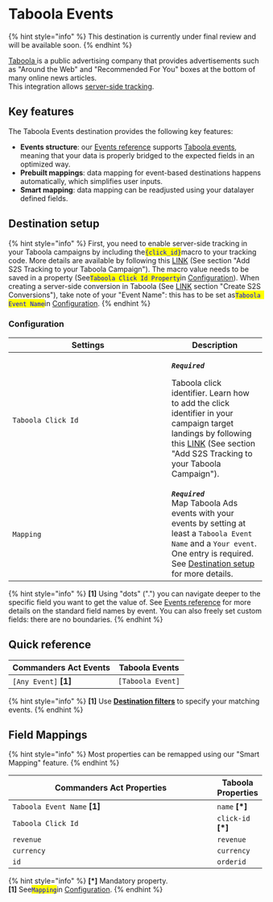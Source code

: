 # Taboola Events

{% hint style="info" %}
This destination is currently under final review and will be available soon.
{% endhint %}

[Taboola ](https://www.taboola.com)is a public advertising company that provides advertisements such as "Around the Web" and "Recommended For You" boxes at the bottom of many online news articles.\
This integration allows [server-side tracking](https://help.taboola.com/hc/en-us/articles/115006850567-How-to-Track-Conversions-Using-Server-to-Server-Integration-S2S-).

## Key features

The Taboola Events destination provides the following key features:

* **Events structure**: our [Events reference](https://community.commandersact.com/platform-x/developers/tracking/events-reference) supports [Taboola events](https://help.taboola.com/hc/en-us/articles/115006850567-How-to-Track-Conversions-Using-Server-to-Server-Integration-S2S-), meaning that your data is properly bridged to the expected fields in an optimized way.
* **Prebuilt mappings**: data mapping for event-based destinations happens automatically, which simplifies user inputs.
* **Smart mapping**: data mapping can be readjusted using your datalayer defined fields.

## Destination setup

{% hint style="info" %}
First, you need to enable server-side tracking in your Taboola campaigns by including the<mark style="color:blue;">`{click_id}`</mark>macro to your tracking code. More details are available by following this [LINK](https://help.taboola.com/hc/en-us/articles/115006850567-How-to-Track-Conversions-Using-Server-to-Server-Integration-S2S-) (See section "Add S2S Tracking to your Taboola Campaign"). The macro value needs to be saved in a property (See<mark style="color:blue;">`Taboola Click Id Property`</mark>in [Configuration](taboola-events.md#configuration)). When creating a server-side conversion in Taboola (See [LINK](https://help.taboola.com/hc/en-us/articles/115006850567-How-to-Track-Conversions-Using-Server-to-Server-Integration-S2S-) section "Create S2S Conversions"), take note of your "Event Name": this has to be set as<mark style="color:blue;">`Taboola Event Name`</mark>in [Configuration](taboola-events.md#configuration).
{% endhint %}

### Configuration

<table><thead><tr><th width="300">Settings</th><th>Description</th></tr></thead><tbody><tr><td><code>Taboola Click Id</code></td><td><p><em><strong><code>Required</code></strong></em></p><p>Taboola click identifier. Learn how to add the click identifier in your campaign target landings by following this <a href="https://help.taboola.com/hc/en-us/articles/115006850567-How-to-Track-Conversions-Using-Server-to-Server-Integration-S2S-">LINK</a> (See section "Add S2S Tracking to your Taboola Campaign").</p></td></tr><tr><td><code>Mapping</code></td><td><em><strong><code>Required</code></strong></em><br>Map Taboola Ads events with your events by setting at least a <code>Taboola Event Name</code> and a <code>Your event</code>. One entry is required. See <a href="taboola-events.md#destination-setup">Destination setup</a> for more details.</td></tr></tbody></table>

{% hint style="info" %}
**\[1]** Using "dots" (".") you can navigate deeper to the specific field you want to get the value of. See [Events reference](https://community.commandersact.com/platform-x/developers/tracking/events-reference) for more details on the standard field names by event. You can also freely set custom fields: there are no boundaries.
{% endhint %}

## Quick reference

| Commanders Act Events  | Taboola Events    |
| ---------------------- | ----------------- |
| `[Any Event]` **\[1]** | `[Taboola Event]` |

{% hint style="info" %}
**\[1]** Use [**Destination filters**](https://doc.commandersact.com/features/destinations/destination-filters) to specify your matching events.
{% endhint %}

## Field Mappings

{% hint style="info" %}
Most properties can be remapped using our "Smart Mapping" feature.
{% endhint %}

<table><thead><tr><th width="456">Commanders Act Properties</th><th>Taboola Properties</th></tr></thead><tbody><tr><td><code>Taboola Event Name</code> <strong>[1]</strong></td><td><code>name</code> <strong>[*]</strong></td></tr><tr><td><code>Taboola Click Id</code></td><td><code>click-id</code> <strong>[*]</strong></td></tr><tr><td><code>revenue</code></td><td><code>revenue</code></td></tr><tr><td><code>currency</code></td><td><code>currency</code></td></tr><tr><td><code>id</code></td><td><code>orderid</code></td></tr></tbody></table>

{% hint style="info" %}
**\[\*]** Mandatory property.\
**\[1]** See<mark style="color:blue;">`Mapping`</mark>in [Configuration](taboola-events.md#configuration).
{% endhint %}
